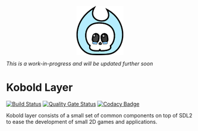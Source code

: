 <p align='center'><img align='center' src='https://raw.githubusercontent.com/BeardedPlatypus/kobold-layer/master/icon.svg' width='25%'></p>

*This is a work-in-progress and will be updated further soon*

# Kobold Layer

[![Build Status](https://dev.azure.com/mwtegelaers/Sprightly/_apis/build/status/BeardedPlatypus.kobold-layer?branchName=AB186%2Fazure-pipelines)](https://dev.azure.com/mwtegelaers/Sprightly/_build/latest?definitionId=25&branchName=AB186%2Fazure-pipelines) [![Quality Gate Status](https://sonarcloud.io/api/project_badges/measure?project=BeardedPlatypus_kobold-layer&metric=alert_status)](https://sonarcloud.io/dashboard?id=BeardedPlatypus_kobold-layer) [![Codacy Badge](https://app.codacy.com/project/badge/Grade/4d5e0ae7791a4128b8658fb3d8dc7a5c)](https://www.codacy.com/manual/BeardedPlatypus/kobold-layer?utm_source=github.com&amp;utm_medium=referral&amp;utm_content=BeardedPlatypus/kobold-layer&amp;utm_campaign=Badge_Grade)

Kobold layer consists of a small set of common components on top of SDL2 to ease the development of small 2D games and applications.
